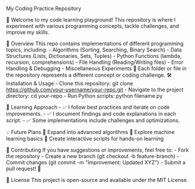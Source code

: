 My Coding Practice Repository

🚀 Welcome to my code learning playground! This repository is where I experiment with various programming concepts, tackle challenges, and improve my skills.

📌 Overview
	This repo contains implementations of different programming topics, including:
	- Algorithms (Sorting, Searching, Binary Search)
	- Data Structures (Lists, Dictionaries, Sets, Tuples)
	- Python Functions (lambda, recursion, comprehensions)
	- File Handling (Reading/Writing files)
	- Error Handling & Debugging
	- Miscellaneous Experiments 🚀
	Each folder or file in the repository represents a different concept or coding challenge.
	🛠 Installation & Usage
	- Clone this repository:
	git clone https://github.com/your-username/your-repo.git
	- Navigate to the project directory:
	cd your-repo
	- Run Python scripts:
	python filename.py


📖 Learning Approach
	- ✅ I follow best practices and iterate on code improvements.
	- ✅ I document findings and code explanations in each script.
	- ✅ Some implementations include challenges and optimizations.
	
💡 Future Plans
	🔹 Expand into advanced algorithms
	🔹 Explore machine learning basics
	🔹 Create interactive scripts for hands-on learning
	
🤝 Contributing
	If you have suggestions or improvements, feel free to:
	- Fork the repository
	- Create a new branch (git checkout -b feature-branch)
	- Commit changes (git commit -m "Improvement: Updated XYZ")
	- Submit a pull request! 🚀
	
📜 License
This project is open-source and available under the MIT License.
